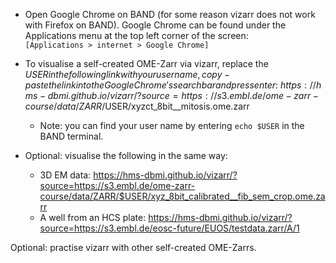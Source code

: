 - Open Google Chrome on BAND (for some reason vizarr does not work with Firefox on BAND).
Google Chrome can be found under the Applications menu at the top left corner of the screen: \
`[Applications > internet > Google Chrome]` 

- To visualise a self-created OME-Zarr via vizarr, replace the $USER in the following link with your user name, copy-paste the link
into the Google Chrome's search bar and press enter: \
https://hms-dbmi.github.io/vizarr/?source=https://s3.embl.de/ome-zarr-course/data/ZARR/$USER/xyzct_8bit__mitosis.ome.zarr 
    - Note: you can find your user name by entering `echo $USER` in the BAND terminal.

- Optional: visualise the following in the same way:
    - 3D EM data: https://hms-dbmi.github.io/vizarr/?source=https://s3.embl.de/ome-zarr-course/data/ZARR/$USER/xyz_8bit_calibrated__fib_sem_crop.ome.zarr
    - A well from an HCS plate: https://hms-dbmi.github.io/vizarr/?source=https://s3.embl.de/eosc-future/EUOS/testdata.zarr/A/1


Optional: practise vizarr with other self-created OME-Zarrs. 
